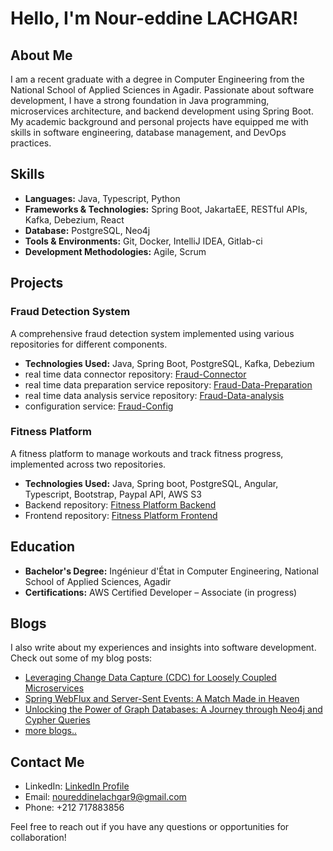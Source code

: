 # Hello, I'm Nour-eddine LACHGAR!

## About Me

I am a recent graduate with a degree in Computer Engineering from the National School of Applied Sciences in Agadir. Passionate about software development, I have a strong foundation in Java programming, microservices architecture, and backend development using Spring Boot. My academic background and personal projects have equipped me with skills in software engineering, database management, and DevOps practices.

## Skills

- **Languages:** Java, Typescript, Python
- **Frameworks & Technologies:** Spring Boot, JakartaEE, RESTful APIs, Kafka, Debezium, React
- **Database:** PostgreSQL, Neo4j
- **Tools & Environments:** Git, Docker, IntelliJ IDEA, Gitlab-ci
- **Development Methodologies:** Agile, Scrum

## Projects

### Fraud Detection System
A comprehensive fraud detection system implemented using various repositories for different components.

- **Technologies Used:** Java, Spring Boot, PostgreSQL, Kafka, Debezium
- real time data connector repository: [Fraud-Connector](https://github.com/noureddine409/fraud-connector)
- real time data preparation service repository: [Fraud-Data-Preparation](https://github.com/noureddine409/fraud-data-preparation-service)
- real time data analysis service repository: [Fraud-Data-analysis](https://github.com/noureddine409/fraud-analysis-service)
- configuration service: [Fraud-Config](https://github.com/noureddine409/fraud-config-service)

### Fitness Platform
A fitness platform to manage workouts and track fitness progress, implemented across two repositories.

- **Technologies Used:** Java, Spring boot, PostgreSQL, Angular, Typescript, Bootstrap, Paypal API, AWS S3
- Backend repository: [Fitness Platform Backend](https://github.com/noureddine409/fitness-backend)
- Frontend repository: [Fitness Platform Frontend](https://github.com/noureddine409/fitness-front)

## Education

- **Bachelor's Degree:** Ingénieur d'État in Computer Engineering, National School of Applied Sciences, Agadir
- **Certifications:** AWS Certified Developer – Associate (in progress)

## Blogs

I also write about my experiences and insights into software development. Check out some of my blog posts:

- [Leveraging Change Data Capture (CDC) for Loosely Coupled Microservices](https://medium.com/stackademic/leveraging-change-data-capture-cdc-for-loosely-coupled-microservices-9dc92f94f1e4)
- [Spring WebFlux and Server-Sent Events: A Match Made in Heaven](https://medium.com/stackademic/spring-webflux-and-server-sent-events-a-match-made-in-heaven-89e96e912ea0)
- [Unlocking the Power of Graph Databases: A Journey through Neo4j and Cypher Queries](https://medium.com/stackademic/unlocking-the-power-of-graph-databases-a-journey-through-neo4j-and-cypher-queries-61a12423cd12)
- [more blogs..](https://medium.com/@noureddinelachgar9)

## Contact Me

- LinkedIn: [LinkedIn Profile](https://www.linkedin.com/in/lachgar-2542/)
- Email: noureddinelachgar9@gmail.com
- Phone: +212 717883856

Feel free to reach out if you have any questions or opportunities for collaboration!

